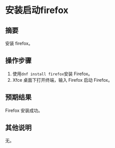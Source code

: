 # 安装启动firefox

## 摘要

安装 firefox。

## 操作步骤

1. 使用```dnf install firefox```安装 Firefox。
2. Xfce 桌面下打开终端，输入 Firefox 启动 Firefox。

## 预期结果

Firefox 安装成功。

## 其他说明

无。
